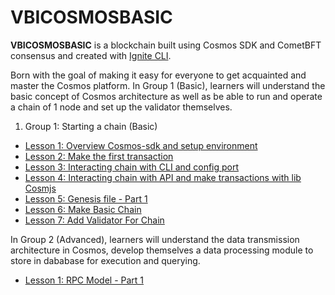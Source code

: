 # VBICOSMOSBASIC
**VBICOSMOSBASIC** is a blockchain built using Cosmos SDK and CometBFT consensus and created with [Ignite CLI](https://ignite.com/cli).

Born with the goal of making it easy for everyone to get acquainted and master the Cosmos platform. 
In Group 1 (Basic), learners will understand the basic concept of Cosmos architecture as well as be able to run and operate a chain of 1 node and set up the validator themselves.

1. Group 1: Starting a chain (Basic)
- [Lesson 1: Overview Cosmos-sdk and setup environment](docs/chapter_1/lesson_1.md)
- [Lesson 2: Make the first transaction](docs/chapter_1/lesson_2.md)    
- [Lesson 3: Interacting chain with CLI and config port](docs/chapter_1/lesson_3.md)
- [Lesson 4: Interacting chain with API and make transactions with lib Cosmjs](docs/chapter_1/lesson_4.md)
- [Lesson 5: Genesis file - Part 1](docs/chapter_1/lesson_5.md)
- [Lesson 6: Make Basic Chain](docs/chapter_1/lesson_6.md)
- [Lesson 7: Add Validator For Chain](docs/chapter_1/lesson_7.md)

In Group 2 (Advanced), learners will understand the data transmission architecture in Cosmos, develop themselves a data processing module to store in dababase for execution and querying.

- [Lesson 1: RPC Model - Part 1](docs/chapter_2/lesson_1.md)
 